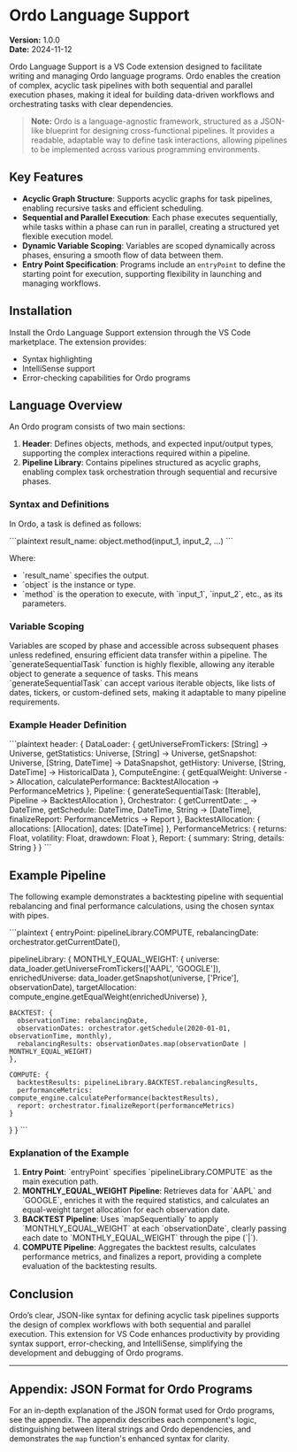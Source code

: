 
# Ordo Language Support

**Version:** 1.0.0  
**Date:** 2024-11-12  

Ordo Language Support is a VS Code extension designed to facilitate writing and managing Ordo language programs. Ordo enables the creation of complex, acyclic task pipelines with both sequential and parallel execution phases, making it ideal for building data-driven workflows and orchestrating tasks with clear dependencies.

> **Note:** Ordo is a language-agnostic framework, structured as a JSON-like blueprint for designing cross-functional pipelines. It provides a readable, adaptable way to define task interactions, allowing pipelines to be implemented across various programming environments.

## Key Features

- **Acyclic Graph Structure**: Supports acyclic graphs for task pipelines, enabling recursive tasks and efficient scheduling.
- **Sequential and Parallel Execution**: Each phase executes sequentially, while tasks within a phase can run in parallel, creating a structured yet flexible execution model.
- **Dynamic Variable Scoping**: Variables are scoped dynamically across phases, ensuring a smooth flow of data between them.
- **Entry Point Specification**: Programs include an `entryPoint` to define the starting point for execution, supporting flexibility in launching and managing workflows.

## Installation

Install the Ordo Language Support extension through the VS Code marketplace. The extension provides:

- Syntax highlighting
- IntelliSense support
- Error-checking capabilities for Ordo programs

## Language Overview

An Ordo program consists of two main sections:

1. **Header**: Defines objects, methods, and expected input/output types, supporting the complex interactions required within a pipeline.
2. **Pipeline Library**: Contains pipelines structured as acyclic graphs, enabling complex task orchestration through sequential and recursive phases.

### Syntax and Definitions

In Ordo, a task is defined as follows:

\`\`\`plaintext
result_name: object.method(input_1, input_2, ...)
\`\`\`

Where:
- \`result_name\` specifies the output.
- \`object\` is the instance or type.
- \`method\` is the operation to execute, with \`input_1\`, \`input_2\`, etc., as its parameters.

### Variable Scoping

Variables are scoped by phase and accessible across subsequent phases unless redefined, ensuring efficient data transfer within a pipeline. The \`generateSequentialTask\` function is highly flexible, allowing any iterable object to generate a sequence of tasks. This means \`generateSequentialTask\` can accept various iterable objects, like lists of dates, tickers, or custom-defined sets, making it adaptable to many pipeline requirements.

### Example Header Definition

\`\`\`plaintext
header: {
  DataLoader: {
    getUniverseFromTickers: [String] -> Universe,
    getStatistics: Universe, [String] -> Universe,
    getSnapshot: Universe, [String, DateTime] -> DataSnapshot,
    getHistory: Universe, [String, DateTime] -> HistoricalData
  },
  ComputeEngine: {
    getEqualWeight: Universe -> Allocation,
    calculatePerformance: BacktestAllocation -> PerformanceMetrics
  },
  Pipeline: {
    generateSequentialTask: [Iterable], Pipeline -> BacktestAllocation
  },
  Orchestrator: {
    getCurrentDate: _ -> DateTime,
    getSchedule: DateTime, DateTime, String -> [DateTime],
    finalizeReport: PerformanceMetrics -> Report
  },
  BacktestAllocation: {
    allocations: [Allocation],
    dates: [DateTime]
  },
  PerformanceMetrics: {
    returns: Float,
    volatility: Float,
    drawdown: Float
  },
  Report: {
    summary: String,
    details: String
  }
}
\`\`\`

## Example Pipeline

The following example demonstrates a backtesting pipeline with sequential rebalancing and final performance calculations, using the chosen syntax with pipes.

\`\`\`plaintext
{
  entryPoint: pipelineLibrary.COMPUTE,
  rebalancingDate: orchestrator.getCurrentDate(),

  pipelineLibrary: {
    MONTHLY_EQUAL_WEIGHT: {
      universe: data_loader.getUniverseFromTickers(['AAPL', 'GOOGLE']),
      enrichedUniverse: data_loader.getSnapshot(universe, ['Price'], observationDate),
      targetAllocation: compute_engine.getEqualWeight(enrichedUniverse)
    },

    BACKTEST: {
      observationTime: rebalancingDate,
      observationDates: orchestrator.getSchedule(2020-01-01, observationTime, monthly),
      rebalancingResults: observationDates.map(observationDate | MONTHLY_EQUAL_WEIGHT)
    },

    COMPUTE: {
      backtestResults: pipelineLibrary.BACKTEST.rebalancingResults,
      performanceMetrics: compute_engine.calculatePerformance(backtestResults),
      report: orchestrator.finalizeReport(performanceMetrics)
    }
  }
}
\`\`\`

### Explanation of the Example

1. **Entry Point**: \`entryPoint\` specifies \`pipelineLibrary.COMPUTE\` as the main execution path.
2. **MONTHLY_EQUAL_WEIGHT Pipeline**: Retrieves data for \`AAPL\` and \`GOOGLE\`, enriches it with the required statistics, and calculates an equal-weight target allocation for each observation date.
3. **BACKTEST Pipeline**: Uses \`mapSequentially\` to apply \`MONTHLY_EQUAL_WEIGHT\` at each \`observationDate\`, clearly passing each date to \`MONTHLY_EQUAL_WEIGHT\` through the pipe (\`|\`).
4. **COMPUTE Pipeline**: Aggregates the backtest results, calculates performance metrics, and finalizes a report, providing a complete evaluation of the backtesting results.

## Conclusion

Ordo’s clear, JSON-like syntax for defining acyclic task pipelines supports the design of complex workflows with both sequential and parallel execution. This extension for VS Code enhances productivity by providing syntax support, error-checking, and IntelliSense, simplifying the development and debugging of Ordo programs.

---

## Appendix: JSON Format for Ordo Programs

For an in-depth explanation of the JSON format used for Ordo programs, see the appendix. The appendix describes each component's logic, distinguishing between literal strings and Ordo dependencies, and demonstrates the `map` function's enhanced syntax for clarity.
